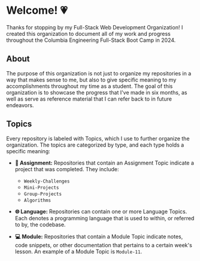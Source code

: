 # Welcome! 💗

Thanks for stopping by my Full-Stack Web Development Organization! I created this organization to document all of my work and progress throughout the Columbia Engineering Full-Stack Boot Camp in 2024.

## About

The purpose of this organization is not just to organize my repositories in a way that makes sense to me, but also to give specific meaning to my accomplishments throughout my time as a student. The goal of this organization is to showcase the progress that I've made in six months, as well as serve as reference material that I can refer back to in future endeavors.

## Topics

Every repository is labeled with Topics, which I use to further organize the organization. The topics are categorized by type, and each type holds a specific meaning:

* **📝 Assignment:** Repositories that contain an Assignment Topic indicate a project that was completed. They include:
  
  * `Weekly-Challenges`
  * `Mini-Projects`
  * `Group-Projects`
  * `Algorithms`

* **🌐 Language:** Repositories can contain one or more Language Topics. Each denotes a programming language that is used to within, or referred to by, the codebase.

* **💻 Module:** Repositories that contain a Module Topic indicate notes, code snippets, or other documentation that pertains to a certain week's lesson. An example of a Module Topic is `Module-11`.